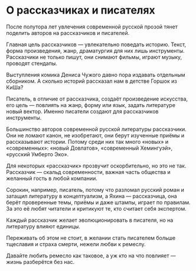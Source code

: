 
# О рассказчиках и писателях

После полутора лет увлечения современной русской прозой тянет поделить авторов на рассказчиков и писателей.

Главная цель рассказчиков — увлекательно поведать историю. Текст, форма произведения, жанр, драматургия для них лишь инструменты. Рассказчики не только пишут, они снимают фильмы, играют музыку, проводят стендапы.

Выступления комика Дениса Чужого давно пора издавать отдельным сборником. А сколько историй рассказал нам в детстве Горшок из КиШа?

Писатель, в отличие от рассказчика, создаёт произведение искусства, его цель — повлиять на жанр, форму или язык, задать литературе новый вектор. Именно писатели создают для рассказчиков инструменты.

Большинство авторов современной русской литературы рассказчики. Они не ломают канон, не изобретают, они берут изученные приёмы и рассказывают истории. Потому среди них так много «новых» и «современных»: «новый Довлатов», «современный Хемингуэй», «русский Умберто Эко».

Для некоторых «рассказчик» прозвучит оскорбительно, но это не так. Рассказчик — скальд современности, важная часть общества и желанный гость в любой компании. 

Сорокин, например, писатель, потому что разломал русский роман и затащил литературу в концептуализм, а Яхина — рассказчица, она берёт проверенные темы, приёмы и даже штампы, играет по правилам. За это её любят читатели и критикуют те, кто считает себя экспертом.

Каждый рассказчик желает эволюционировать в писателя, но на литературу влияют единицы. 

Переживать об этом не стоит, в желании стать писателем больше тщеславия и страха смерти, нежели любви к ремеслу.

Давайте любить ремесло как таковое, а уж кто на что повлияет — жизнь разберётся без нас.